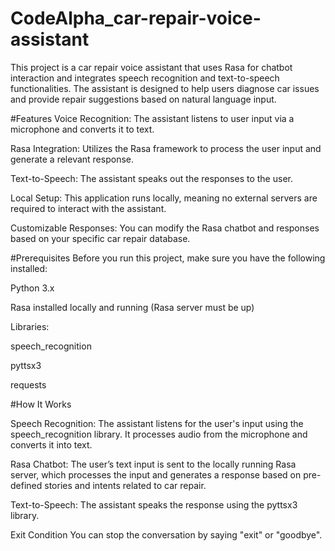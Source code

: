 # CodeAlpha_car-repair-voice-assistant
This project is a car repair voice assistant that uses Rasa for chatbot interaction and integrates speech recognition and text-to-speech functionalities. The assistant is designed to help users diagnose car issues and provide repair suggestions based on natural language input.

#Features
Voice Recognition: The assistant listens to user input via a microphone and converts it to text.

Rasa Integration: Utilizes the Rasa framework to process the user input and generate a relevant response.

Text-to-Speech: The assistant speaks out the responses to the user.

Local Setup: This application runs locally, meaning no external servers are required to interact with the assistant.

Customizable Responses: You can modify the Rasa chatbot and responses based on your specific car repair database.

#Prerequisites
Before you run this project, make sure you have the following installed:

Python 3.x

Rasa installed locally and running (Rasa server must be up)

Libraries:

speech_recognition

pyttsx3

requests

#How It Works

Speech Recognition: The assistant listens for the user's input using the speech_recognition library. It processes audio from the microphone and converts it into text.

Rasa Chatbot: The user’s text input is sent to the locally running Rasa server, which processes the input and generates a response based on pre-defined stories and intents related to car repair.

Text-to-Speech: The assistant speaks the response using the pyttsx3 library.

Exit Condition
You can stop the conversation by saying "exit" or "goodbye".
